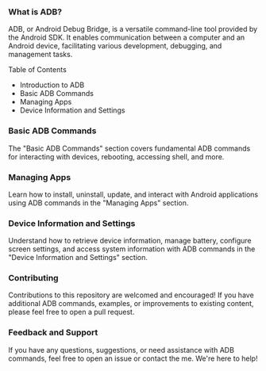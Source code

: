 ### What is ADB?  
ADB, or Android Debug Bridge, is a versatile command-line tool provided by the Android SDK. It enables communication between a computer and an Android device, facilitating various development, debugging, and management tasks.

Table of Contents
- Introduction to ADB
- Basic ADB Commands
- Managing Apps
- Device Information and Settings

### Basic ADB Commands
The "Basic ADB Commands" section covers fundamental ADB commands for interacting with devices, rebooting, accessing shell, and more.

### Managing Apps
Learn how to install, uninstall, update, and interact with Android applications using ADB commands in the "Managing Apps" section.

### Device Information and Settings
Understand how to retrieve device information, manage battery, configure screen settings, and access system information with ADB commands in the "Device Information and Settings" section.


### Contributing
Contributions to this repository are welcomed and encouraged! If you have additional ADB commands, examples, or improvements to existing content, please feel free to open a pull request.


### Feedback and Support
If you have any questions, suggestions, or need assistance with ADB commands, feel free to open an issue or contact the me. We're here to help!
